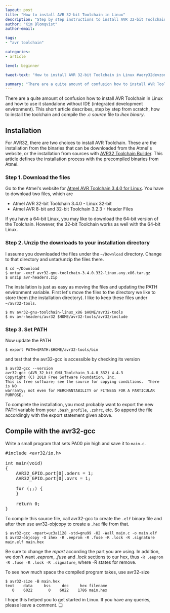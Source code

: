 ```yaml
---
layout: post
title: "How to install AVR 32-bit Toolchain in Linux"
description: "Step by step instructions to install AVR 32-bit Toolchain"
author: "Kim Blomqvist"
author-email:

tags:
- "avr toolchain"

categories:
- article

level: beginner

tweet-text: "How to install AVR 32-bit Toolchain in Linux #aery32devzone"

summary: "There are a quite amount of confusion how to install AVR Toolchain in Linux and how to use it standalone without IDE. To make this process easier I decided to describe the installation process step by step"
---
```


There are a quite amount of confusion how to install AVR Toolchain in Linux and how to use it standalone without IDE (integrated development environment). This short article describes, step by step from scratch, how to install the toolchain and compile the *.c source* file to *ihex binary*.

## Installation

For AVR32, there are two choices to install AVR Toolchain. These are the installation from the binaries that can be downloaded from the Atmel's website, or the installation from sources with [AVR32 Toolchain Builder](https://github.com/jsnyder/avr32-toolchain). This article defines the installation process with the precompiled binaries from Atmel.

### Step 1. Download the files

Go to the Atmel's website for [Atmel AVR Toolchain 3.4.0 for Linux](http://www.atmel.com/tools/ATMELAVRTOOLCHAINFORLINUX.aspx). You have to download two files, which are

- Atmel AVR 32-bit Toolchain 3.4.0 - Linux 32-bit
- Atmel AVR 8-bit and 32-bit Toolchain 3.2.3 - Header Files

If you have a 64-bit Linux, you may like to download the 64-bit version of the Toolchain. However, the 32-bit Toolchain works as well with the 64-bit Linux.

### Step 2. Unzip the downloads to your installation directory

I assume you downloaded the files under the `~/Download` directory. Change to that directory and untar/unzip the files there.

    $ cd ~/Download
    $ untar -xvzf avr32-gnu-toolchain-3.4.0.332-linux.any.x86.tar.gz
    $ unzip avr-headers.zip

The installation is just as easy as moving the files and updating the PATH environment variable. First let's move the files to the directory we like to store them (the installation directory). I like to keep these files under `~/avr32-tools`.

    $ mv avr32-gnu-toolchain-linux_x86 $HOME/avr32-tools
    $ mv avr-headers/avr32 $HOME/avr32-tools/avr32/include

### Step 3. Set PATH

Now update the PATH

    $ export PATH=$PATH:$HOME/avr32-tools/bin

and test that the avr32-gcc is accessible by checking its version

    $ avr32-gcc --version
    avr32-gcc (AVR_32_bit_GNU_Toolchain_3.4.0_332) 4.4.3
    Copyright (C) 2010 Free Software Foundation, Inc.
    This is free software; see the source for copying conditions.  There is NO
    warranty; not even for MERCHANTABILITY or FITNESS FOR A PARTICULAR PURPOSE.

To complete the installation, you most probably want to export the new PATH variable from your `.bash_profile`, `.zshrc`, etc. So append the file accordingly with the export statement given above.

## Compile with the avr32-gcc

Write a small program that sets PA00 pin high and save it to `main.c`.

<pre class="prettyprint lang-c">
#include &lt;avr32/io.h&gt;

int main(void)
{
	AVR32_GPIO.port[0].oders = 1;
	AVR32_GPIO.port[0].ovrs = 1;

	for (;;) {
	}

	return 0;
}
</pre>

To compile this source file, call avr32-gcc to create the `.elf` binary file and after then use avr32-objcopy to create a `.hex` file from that.

    $ avr32-gcc -mpart=uc3a1128 -std=gnu99 -O2 -Wall main.c -o main.elf
    $ avr32-objcopy -O ihex -R .eeprom -R .fuse -R .lock -R .signature main.elf main.hex

Be sure to change the *mpart* according the part you are using. In addition, we don't want *.eeprom*, *.fuse* and *.lock* sections to our hex, thus `-R .eeprom -R .fuse -R .lock -R .signature`, where -R states for remove.

To see how much space the compiled program takes, use avr32-size

    $ avr32-size -B main.hex
    text    data     bss     dec     hex filename
       0    6022       0    6022    1786 main.hex

I hope this helped you to get started in Linux. If you have any queries, please leave a comment. &#10065;